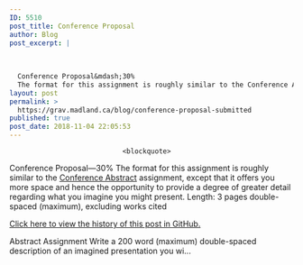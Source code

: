 ```yaml
---
ID: 5510
post_title: Conference Proposal
author: Blog
post_excerpt: |
  
  
  
  Conference Proposal&mdash;30%
  The format for this assignment is roughly similar to the Conference Abstract assignment, except that it offers you more space and hence the opportunity to provide a degree...
layout: post
permalink: >
  https://grav.madland.ca/blog/conference-proposal-submitted
published: true
post_date: 2018-11-04 22:05:53
---
```

<pre><code>                            &lt;blockquote&gt;
</code></pre>

Conference Proposal&mdash;30%
The format for this assignment is roughly similar to the <a href="http://grav.madland.ca/blog/conference-abstract-submitted"  rel="nofollow noopener noreferrer" class="external-link no-image">Conference Abstract</a> assignment, except that it offers you more space and hence the opportunity to provide a degree of greater detail regarding what you imagine you might present.
Length: 3 pages double-spaced (maximum), excluding works cited
</blockquote>

<div class="notices blue">
<a href="https://github.com/cmadland/phd/commits/master/EDCI614/Assignments/conference-proposal.md"  rel="nofollow noopener noreferrer" class="external-link no-image">Click here to view the history of this post in GitHub.</a>
</div>

Abstract Assignment
Write a 200 word (maximum) double-spaced description of an imagined presentation you wi...